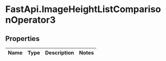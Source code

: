 # FastApi.ImageHeightListComparisonOperator3

## Properties
Name | Type | Description | Notes
------------ | ------------- | ------------- | -------------
